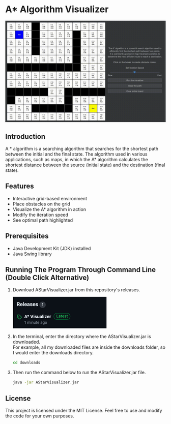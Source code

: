 # A* Algorithm Visualizer

<img src="Public/AStarVisualizerGif.gif" alt="Screenshot">

## Introduction

A * algorithm is a searching algorithm that searches for the shortest path between the initial and the final state.
The algorithm used in various applications, such as maps, in which the A* algorithm calculates the shortest distance
between the source (initial state) and the destination (final state).

## Features

- Interactive grid-based environment
- Place obstacles on the grid
- Visualize the A* algorithm in action
- Modify the iteration speed
- See optimal path highlighted

## Prerequisites

- Java Development Kit (JDK) installed
- Java Swing library

## Running The Program Through Command Line (Double Click Alternative)

1. Download AStarVisualizer.jar from this repository's releases. <br/>

   <a href="https://github.com/SyntaxWarrior30/A-Star-Algorithm-Visualizer/releases/tag/v1.0.0"><img src="Public/Releases.png" alt="Screenshot"><a/>

2. In the terminal, enter the directory where the AStarVisualizer.jar is downloaded. <br/>
For example, all my downloaded files are inside the downloads folder, so I would enter the downloads directory.
    ``` bash
    cd downloads
    ```
3. Then run the command below to run the AStarVisualizer.jar file.
    ``` bash
    java -jar AStarVisualizer.jar
    ```

## License
This project is licensed under the MIT License. Feel free to use and modify the code for your own purposes.